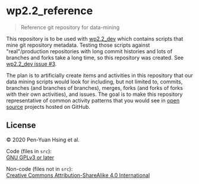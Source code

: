 # wp2.2_reference

> Reference git repository for data-mining

This repository is to be used with [wp2.2_dev](https://github.com/OPEN-NEXT/wp2.2_dev) which contains scripts that mine git repository metadata. Testing those scripts against "real"/production repositories with long commit histories and lots of branches and forks take a long time, so this repository was created. See [wp2.2_dev issue #3](https://github.com/OPEN-NEXT/wp2.2_dev/issues/3).

The plan is to artificially create items and activities in this repository that our data mining scripts would look for including, but not limited to, commits, branches (and branches of branches), merges, forks (and forks of forks with their own activities), and issues. The goal is to make this repository representative of common activity patterns that you would see in [open source](https://opensource.org/osd) projects hosted on GitHub.

## License

© 2020 Pen-Yuan Hsing et al.

Code (files in `src`): \
[GNU GPLv3 or later](../LICENSE)

Non-code (files not in `src`): \
[Creative Commons Attribution-ShareAlike 4.0 International](https://creativecommons.org/licenses/by-sa/4.0/)